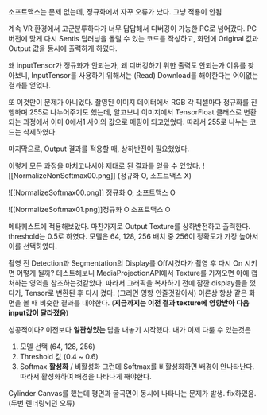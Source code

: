 소프트맥스는 문제 없는데, 정규화에서 자꾸 오류가 났다. 그냥 적용이 안됨

계속 VR 환경에서 고군분투하다가 너무 답답해서 디버깅이 가능한 PC로 넘어갔다. 
PC 버전에 맞게 다시 Sentis 딥러닝을 돌릴 수 있는 코드를 작성하고, 화면에 Original 값과 Output 값을 동시에 출력하게 하였다.

왜 inputTensor가 정규화가 안되는가, 왜 디버깅하기 위한 출력도 안되는가 이유를 찾아보니, InputTensor를 사용하기 위해서는 (Read) Download를 해야한다는 어이없는 결과를 얻었다.

또 이것만이 문제가 아니었다. 촬영된 이미지 데이터에서 RGB 각 픽셀마다 정규화를 진행하며 255로 나누어주기도 했는데, 알고보니 이미지에서 TensorFloat 클래스로 변환되는 과정에서 이미 0에서1 사이의 값으로 매핑이 되고있었다. 따라서 255로 나누는 코드는 삭제하였다.

마지막으로, Output 결과를 적용할 때, 상하반전이 필요했었다.

이렇게 모든 과정을 마치고나서야 제대로 된 결과를 얻을 수 있었다.
![[NormalizeNonSoftmax00.png]]
(정규화 O, 소프트맥스 X)

![[NormalizeSoftmax00.png]]
정규화 O, 소프트맥스 O

![[NormalizeSoftmax01.png]]정규화 O 소프트맥스 O

메타퀘스트에 적용해보았다. 마찬가지로 Output Texture를 상하반전하고 출력한다. threshold는 0.5로 하였다.
모델은 64, 128, 256 배치 중 256이 정확도가 가장 높아서 이를 선택하였다.

촬영 전 Detection과 Segmentation의 Display를 Off시켰다가 촬영 후 다시 On 시키면 어떻게 될까?
테스트해보니 MediaProjectionAPI에서 Texture를 가져오면 아예 캡처하는 영역을 참조하는것같았다.
따라서 그래픽을 복사하기 전에 잠깐 display들을 껐다가, Tensor로 변환된 후 다시 켰다. (그러면 영향 안줄것같아서) 이론상 항상 같은 화면을 볼 때 비슷한 결과를 내야한다. (**지금까지는 이전 결과 texture에 영향받아 다음 input값이 달라졌음**)

성공적이다? 이전보다 **일관성있는** 답을 내놓기 시작했다.
내가 이제 다룰 수 있는것은
1. 모델 선택 (64, 128, 256)
2. Threshold 값 (0.4 ~ 0.6)
3. Softmax **활성화** / 비활성화
그런데 Softmax를 비활성화하면 배경이 안나타난다. 따라서 활성화하여 배경을 나타나게 해야한다.

Cylinder Canvas를 했는데 평면과 굴곡면이 동시에 나타나는 문제가 발생. fix하였음. (두번 렌더링되던 오류)